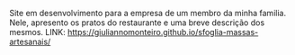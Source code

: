 Site em desenvolvimento para a empresa de um membro da minha familia. Nele, apresento os pratos do restaurante e uma breve descrição dos mesmos. LINK: https://giuliannomonteiro.github.io/sfoglia-massas-artesanais/
